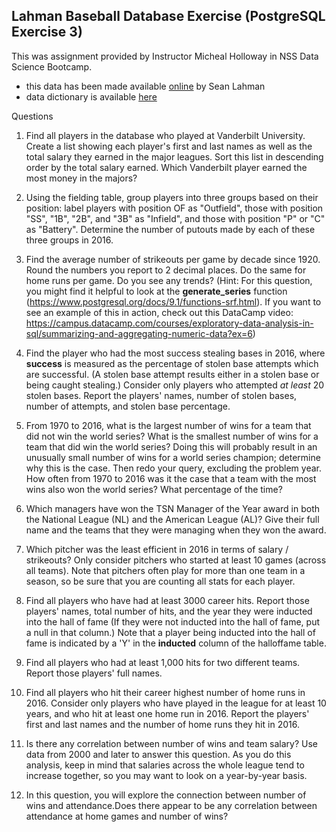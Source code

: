 
## Lahman Baseball Database Exercise (PostgreSQL Exercise 3)

This was assignment provided by Instructor Micheal Holloway in NSS Data Science Bootcamp.


- this data has been made available [online](http://www.seanlahman.com/baseball-archive/statistics/) by Sean Lahman
- data dictionary is available [here](http://www.seanlahman.com/files/database/readme2016.txt)

Questions 
1. Find all players in the database who played at Vanderbilt University. Create a list showing each player's first and last names as well as the total salary they earned in the major leagues. Sort this list in descending order by the total salary earned. Which Vanderbilt player earned the most money in the majors?

2. Using the fielding table, group players into three groups based on their position: label players with position OF as "Outfield", those with position "SS", "1B", "2B", and "3B" as "Infield", and those with position "P" or "C" as "Battery". Determine the number of putouts made by each of these three groups in 2016.

3. Find the average number of strikeouts per game by decade since 1920. Round the numbers you report to 2 decimal places. Do the same for home runs per game. Do you see any trends? (Hint: For this question, you might find it helpful to look at the **generate_series** function (https://www.postgresql.org/docs/9.1/functions-srf.html). If you want to see an example of this in action, check out this DataCamp video: https://campus.datacamp.com/courses/exploratory-data-analysis-in-sql/summarizing-and-aggregating-numeric-data?ex=6)

4. Find the player who had the most success stealing bases in 2016, where __success__ is measured as the percentage of stolen base attempts which are successful. (A stolen base attempt results either in a stolen base or being caught stealing.) Consider only players who attempted _at least_ 20 stolen bases. Report the players' names, number of stolen bases, number of attempts, and stolen base percentage.

5. From 1970 to 2016, what is the largest number of wins for a team that did not win the world series? What is the smallest number of wins for a team that did win the world series? Doing this will probably result in an unusually small number of wins for a world series champion; determine why this is the case. Then redo your query, excluding the problem year. How often from 1970 to 2016 was it the case that a team with the most wins also won the world series? What percentage of the time?

6. Which managers have won the TSN Manager of the Year award in both the National League (NL) and the American League (AL)? Give their full name and the teams that they were managing when they won the award.

7. Which pitcher was the least efficient in 2016 in terms of salary / strikeouts? Only consider pitchers who started at least 10 games (across all teams). Note that pitchers often play for more than one team in a season, so be sure that you are counting all stats for each player.

8. Find all players who have had at least 3000 career hits. Report those players' names, total number of hits, and the year they were inducted into the hall of fame (If they were not inducted into the hall of fame, put a null in that column.) Note that a player being inducted into the hall of fame is indicated by a 'Y' in the **inducted** column of the halloffame table.

9. Find all players who had at least 1,000 hits for two different teams. Report those players' full names.

10. Find all players who hit their career highest number of home runs in 2016. Consider only players who have played in the league for at least 10 years, and who hit at least one home run in 2016. Report the players' first and last names and the number of home runs they hit in 2016.

11. Is there any correlation between number of wins and team salary? Use data from 2000 and later to answer this question. As you do this analysis, keep in mind that salaries across the whole league tend to increase together, so you may want to look on a year-by-year basis.

12. In this question, you will explore the connection between number of wins and attendance.Does there appear to be any correlation between attendance at home games and number of wins?  
    
